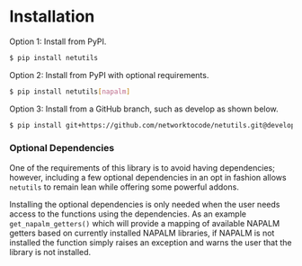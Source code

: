 # Installation

Option 1: Install from PyPI.

```bash
$ pip install netutils
```

Option 2: Install from PyPI with optional requirements.

```bash
$ pip install netutils[napalm]
```

Option 3: Install from a GitHub branch, such as develop as shown below.

```bash
$ pip install git+https://github.com/networktocode/netutils.git@develop
```

### Optional Dependencies
One of the requirements of this library is to avoid having dependencies; however, including a few optional dependencies in an opt in fashion allows `netutils` to remain lean while offering some powerful addons.

Installing the optional dependencies is only needed when the user needs access to the functions using the dependencies. As an example `get_napalm_getters()` which will provide a mapping of available NAPALM getters based on currently installed NAPALM libraries, if NAPALM is not installed the function simply raises an exception and warns the user that the library is not installed.

